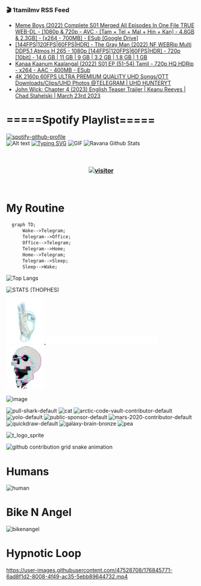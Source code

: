 ### 🎬 1tamilmv RSS Feed

<!-- BLOG-POST-LIST:START -->
- [Meme Boys &lpar;2022&rpar; Complete S01 Merged All Episodes In One File TRUE WEB-DL - [1080p &amp; 720p - AVC - [Tam + Tel + Mal + Hin + Kan] - 4.8GB &amp; 2.3GB] - [x264 - 700MB] - ESub [Google Drive]](https://www.1tamilmv.click/index.php?/forums/topic/166178-meme-boys-2022-complete-s01-merged-all-episodes-in-one-file-true-web-dl-1080p-720p-avc-tam-tel-mal-hin-kan-48gb-23gb-x264-700mb-esub-google-drive/&do=findComment&comment=331778)
- [[144FPS|120FPS|60FPS|HDR] - The Gray Man &lpar;2022&rpar; NF WEBRip Multi DDP5.1 Atmos H 265 - 1080p [144FPS|120FPS|60FPS|HDR] - 720p [10bit] - 14.6 GB | 11 GB | 9 GB | 3.2 GB | 1.8 GB | 1 GB](https://www.1tamilmv.click/index.php?/forums/topic/166171-144fps120fps60fpshdr-the-gray-man-2022-nf-webrip-multi-ddp51-atmos-h-265-1080p-144fps120fps60fpshdr-720p-10bit-146-gb-11-gb-9-gb-32-gb-18-gb-1-gb/&do=findComment&comment=331777)
- [Kanaa Kaanum Kaalangal &lpar;2022&rpar; S01 EP &lpar;51-54&rpar; Tamil - 720p HQ HDRip - x264 - AAC - 400MB - ESub](https://www.1tamilmv.click/index.php?/forums/topic/166177-kanaa-kaanum-kaalangal-2022-s01-ep-51-54-tamil-720p-hq-hdrip-x264-aac-400mb-esub/&do=findComment&comment=331776)
- [4K 2160p 60FPS ULTRA PREMIUM QUALITY UHD Songs/OTT Downloads/Clips/UHD Photos @TELEGRAM | UHD HUNTERYT](https://www.1tamilmv.click/index.php?/forums/topic/166176-4k-2160p-60fps-ultra-premium-quality-uhd-songsott-downloadsclipsuhd-photos-telegram-uhd-hunteryt/&do=findComment&comment=331775)
- [John Wick: Chapter 4 &lpar;2023&rpar; English Teaser Trailer | Keanu Reeves | Chad Stahelski | March 23rd 2023](https://www.1tamilmv.click/index.php?/forums/topic/166173-john-wick-chapter-4-2023-english-teaser-trailer-keanu-reeves-chad-stahelski-march-23rd-2023/&do=findComment&comment=331774)
<!-- BLOG-POST-LIST:END -->

# =====Spotify Playlist=====
[![spotify-github-profile](https://spotify-github-profile.vercel.app/api/view?uid=31rfzgmuvvewegdlxvlev4ynz4vu&cover_image=true&theme=default&bar_color=53b14f&bar_color_cover=true)](https://ravana69.github.io/rss)
</br>
![Alt text](https://spotify-recently-played-readme.vercel.app/api?user=31rfzgmuvvewegdlxvlev4ynz4vu)
[![Typing SVG](https://readme-typing-svg.herokuapp.com?color=%2336BCF7&center=true&vCenter=true&multiline=true&height=81&lines=I+AM+RAVANA;CONTACT+ME+ON+TELEGRAM%3A+%40R4V4N4)](https://git.io/typing-svg)
<img align="centre" height="400px" width="490px" alt="GIF" src="https://github.com/ravana69/ravana69/blob/master/rvm.gif" />
![Ravana Github Stats](https://github-readme-stats.vercel.app/api?username=ravana69&&show_icons=true&theme=radical)

<br />
<h3 align="center"> <a href="https://t.me/r4v4n4"><img src="https://profile-counter.glitch.me/ravana69/count.svg" alt="visitor" width="600"></a> </h3>
</br>

<H1>My Routine</H1>

```mermaid
  graph TD;
      Wake-->Telegram;
      Telegram-->Office;
      Office-->Telegram;
      Telegram-->Home;
      Home-->Telegram;
      Telegram-->Sleep;
      Sleep-->Wake;
```
![Top Langs](https://github-readme-stats.vercel.app/api/top-langs/?username=ravana69&&show_icons=true&theme=radical)

![STATS (THOPHES)](https://github-profile-trophy.vercel.app/?username=ravana69&theme=gruvbox&margin-w=10&margin-h=15&column=8)
<br />
<p align="left">
    <a href="#">
        <img width="20%" src="./assets/images/hand.gif" alt="" />
    </a>
    <a href="#">
        <img width="59%" src="./assets/images/spacer.png" alt="" >
    </a>
    <a href="#">
        <img width="20%" src="./assets/images/skull.gif" alt="" />
    </a>
</p>


![image](https://user-images.githubusercontent.com/47528708/175298537-0623dc00-7b1a-4ec1-b5b1-71768763a234.png)

<img width="148" alt="pull-shark-default" src="https://user-images.githubusercontent.com/47528708/176419715-70981865-4dc6-489a-8a1a-06842db67b15.gif"> <img width="148" alt="cat" src="https://user-images.githubusercontent.com/47528708/179149594-60701d0e-e626-415f-9958-80736351eadd.gif"> <img width="148" alt="arctic-code-vault-contributor-default" src="https://user-images.githubusercontent.com/47528708/175267501-e1fbbb8f-c2b2-4882-b865-2ac4debef26c.png"> <img width="148" alt="yolo-default" src="https://user-images.githubusercontent.com/47528708/175267654-281a1880-1129-4b7b-bf2f-de5dd2bc5afa.png"> <img width="148" alt="public-sponsor-default" src="https://user-images.githubusercontent.com/47528708/175268448-2e78cc75-fb25-4d76-bd22-7df520446b45.png"> <img width="148" alt="mars-2020-contributor-default" src="https://user-images.githubusercontent.com/47528708/175268475-de6d987a-3be9-4353-86a5-23b422559355.png"> <img width="148" alt="quickdraw-default" src="https://user-images.githubusercontent.com/47528708/179148665-33e7c2c8-5d95-413e-8b25-6862820a5fe7.png"> <img width="148" alt="galaxy-brain-bronze" src="https://user-images.githubusercontent.com/47528708/176419717-e2fdca8b-0fdc-47dd-9511-a7ff52178a33.gif"> <img width="148" alt="pea" src="https://user-images.githubusercontent.com/47528708/179149608-800ce6e1-7d24-4bfe-8e84-5628e6d5497d.gif">

![t_logo_sprite](https://user-images.githubusercontent.com/47528708/175293007-21ff1792-1fca-4be3-bcae-12fdc3aa414f.svg)

![github contribution grid snake animation](https://raw.githubusercontent.com/ravana69/ravana69/output/github-contribution-grid-snake-dark.svg#gh-dark-mode-only)

# Humans
<img width="170" alt="human" src="https://user-images.githubusercontent.com/47528708/176413829-c142d478-1c96-4c3c-a2a4-2dd35374c335.gif">

# Bike N Angel
<img width="170" alt="bikenangel" src="https://user-images.githubusercontent.com/47528708/176616968-3a44f91e-8016-477c-9bb5-c4689a1adbee.gif">

# Hypnotic Loop

https://user-images.githubusercontent.com/47528708/176845771-6ad8f1d2-8008-4f49-ac35-5ebb89644732.mp4

